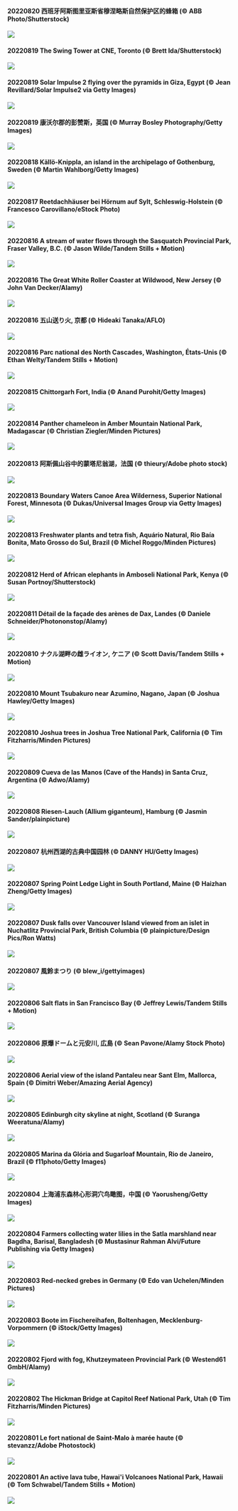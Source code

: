 #### 20220820 西班牙阿斯图里亚斯省穆涅略斯自然保护区的蜂箱 (© ABB Photo/Shutterstock)

![](20220820_BearProof_1920x1080.jpg)

#### 20220819 The Swing Tower at CNE, Toronto (© Brett Ida/Shutterstock)

![](20220819_SwingEx_1920x1080.jpg)

#### 20220819 Solar Impulse 2 flying over the pyramids in Giza, Egypt (© Jean Revillard/Solar Impulse2 via Getty Images)

![](20220819_SolarImpulse_1920x1080.jpg)

#### 20220819 康沃尔郡的彭赞斯，英国 (© Murray Bosley Photography/Getty Images)

![](20220819_PenzancePool_1920x1080.jpg)

#### 20220818 Källö-Knippla, an island in the archipelago of Gothenburg, Sweden (© Martin Wahlborg/Getty Images)

![](20220818_SourHerring_1920x1080.jpg)

#### 20220817 Reetdachhäuser bei Hörnum auf Sylt, Schleswig-Holstein (© Francesco Carovillano/eStock Photo)

![](20220817_SyltNordseeHoernum_1920x1080.jpg)

#### 20220816 A stream of water flows through the Sasquatch Provincial Park, Fraser Valley, B.C. (© Jason Wilde/Tandem Stills + Motion)

![](20220816_SasquatchStream_1920x1080.jpg)

#### 20220816 The Great White Roller Coaster at Wildwood, New Jersey (© John Van Decker/Alamy)

![](20220816_GreatWhiteRoller_1920x1080.jpg)

#### 20220816 五山送り火, 京都 (© Hideaki Tanaka/AFLO)

![](20220816_Daimonji_1920x1080.jpg)

#### 20220816 Parc national des North Cascades, Washington, États-Unis (© Ethan Welty/Tandem Stills + Motion)

![](20220816_CascadesNP_1920x1080.jpg)

#### 20220815 Chittorgarh Fort, India (© Anand Purohit/Getty Images)

![](20220815_ChittorgarhFort_1920x1080.jpg)

#### 20220814 Panther chameleon in Amber Mountain National Park, Madagascar (© Christian Ziegler/Minden Pictures)

![](20220814_PantherChameleon_1920x1080.jpg)

#### 20220813 阿斯佩山谷中的蒙塔尼翁湖，法国 (© thieury/Adobe photo stock)

![](20220813_LacMontagnon_1920x1080.jpg)

#### 20220813 Boundary Waters Canoe Area Wilderness, Superior National Forest, Minnesota (© Dukas/Universal Images Group via Getty Images)

![](20220813_BoundaryWaters_1920x1080.jpg)

#### 20220813 Freshwater plants and tetra fish, Aquário Natural, Rio Baía Bonita, Mato Grosso do Sul, Brazil (© Michel Roggo/Minden Pictures)

![](20220813_AquarioNatural_1920x1080.jpg)

#### 20220812 Herd of African elephants in Amboseli National Park, Kenya (© Susan Portnoy/Shutterstock)

![](20220812_AmboseliElephants_1920x1080.jpg)

#### 20220811 Détail de la façade des arènes de Dax, Landes (© Daniele Schneider/Photononstop/Alamy)

![](20220811_Dax_1920x1080.jpg)

#### 20220810 ナクル湖畔の雌ライオン, ケニア (© Scott Davis/Tandem Stills + Motion)

![](20220810_WWDLions_1920x1080.jpg)

#### 20220810 Mount Tsubakuro near Azumino, Nagano, Japan (© Joshua Hawley/Getty Images)

![](20220810_MtTsubakuro_1920x1080.jpg)

#### 20220810 Joshua trees in Joshua Tree National Park, California (© Tim Fitzharris/Minden Pictures)

![](20220810_AnniversaryJTNP_1920x1080.jpg)

#### 20220809 Cueva de las Manos (Cave of the Hands) in Santa Cruz, Argentina (© Adwo/Alamy)

![](20220809_CuevaManos_1920x1080.jpg)

#### 20220808 Riesen-Lauch (Allium giganteum), Hamburg (© Jasmin Sander/plainpicture)

![](20220808_RiesenlauchAllium_1920x1080.jpg)

#### 20220807 杭州西湖的古典中国园林 (© DANNY HU/Getty Images)

![](20220807_theBeginningofAutumn_1920x1080.jpg)

#### 20220807 Spring Point Ledge Light in South Portland, Maine (© Haizhan Zheng/Getty Images)

![](20220807_SpringPoint_1920x1080.jpg)

#### 20220807 Dusk falls over Vancouver Island viewed from an islet in Nuchatlitz Provincial Park, British Columbia (© plainpicture/Design Pics/Ron Watts)

![](20220807_NuchatlitzDusk_1920x1080.jpg)

#### 20220807 風鈴まつり (© blew_i/gettyimages)

![](20220807_Furin_1920x1080.jpg)

#### 20220806 Salt flats in San Francisco Bay (© Jeffrey Lewis/Tandem Stills + Motion)

![](20220806_SFSaltFlats_1920x1080.jpg)

#### 20220806 原爆ドームと元安川, 広島 (© Sean Pavone/Alamy Stock Photo)

![](20220806_Hiroshima_1920x1080.jpg)

#### 20220806 Aerial view of the island Pantaleu near Sant Elm, Mallorca, Spain (© Dimitri Weber/Amazing Aerial Agency)

![](20220806_EsPantaleu_1920x1080.jpg)

#### 20220805 Edinburgh city skyline at night, Scotland (© Suranga Weeratuna/Alamy)

![](20220805_MilitaryTattoo_1920x1080.jpg)

#### 20220805 Marina da Glória and Sugarloaf Mountain, Rio de Janeiro, Brazil (© f11photo/Getty Images)

![](20220805_MarinaDaGloria_1920x1080.jpg)

#### 20220804 上海浦东森林心形洞穴鸟瞰图，中国 (© Yaorusheng/Getty Images)

![](20220804_QiXiFestival_1920x1080.jpg)

#### 20220804 Farmers collecting water lilies in the Satla marshland near Bagdha, Barisal, Bangladesh (© Mustasinur Rahman Alvi/Future Publishing via Getty Images)

![](20220804_BangladeshWaterLilies_1920x1080.jpg)

#### 20220803 Red-necked grebes in Germany (© Edo van Uchelen/Minden Pictures)

![](20220803_RedneckedGrebe_1920x1080.jpg)

#### 20220803 Boote im Fischereihafen, Boltenhagen, Mecklenburg-Vorpommern (© iStock/Getty Images)

![](20220803_BoltenhagenBoote_1920x1080.jpg)

#### 20220802 Fjord with fog, Khutzeymateen Provincial Park (© Westend61 GmbH/Alamy)

![](20220802_KhutzeymateenValley_1920x1080.jpg)

#### 20220802 The Hickman Bridge at Capitol Reef National Park, Utah (© Tim Fitzharris/Minden Pictures)

![](20220802_HickmanBridge_1920x1080.jpg)

#### 20220801 Le fort national de Saint-Malo à marée haute (© stevanzz/Adobe Photostock)

![](20220801_Malo_1920x1080.jpg)

#### 20220801 An active lava tube, Hawai'i Volcanoes National Park, Hawaii (© Tom Schwabel/Tandem Stills + Motion)

![](20220801_LavaTube_1920x1080.jpg)

